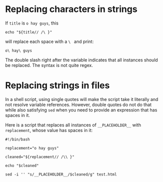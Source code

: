 # Replacing characters in strings

If `title` is `o hay guys`, this

    echo "${title// /\ }"

will replace each space with a `\ ` and print:

    o\ hay\ guys

The double slash right after the variable indicates that all instances should be replaced. The syntax is not quite regex.

# Replacing strings in files

In a shell script, using single quotes will make the script take it literally and not resolve variable references. However, double quotes do not do that while also satisfying `sed` when you need to provide an expression that has spaces in it.

Here is a script that replaces all instances of `__PLACEHOLDER__` with `replacement`, whose value has spaces in it:

    #!/bin/bash

    replacement="o hay guys"

    cleaned="${replacement// /\\ }"

    echo "$cleaned"

    sed -i '' "s/__PLACEHOLDER__/$cleaned/g" test.html
